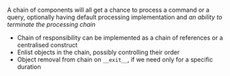 A chain of components will all get a chance to process a command or a query, optionally having default processing
implementation and *an ability to terminate the processing chain*

- Chain of responsibility can be implemented as a chain of references or a centralised construct
- Enlist objects in the chain, possibly controlling their order
- Object removal from chain on `__exit__`, if we need only for a specific duration